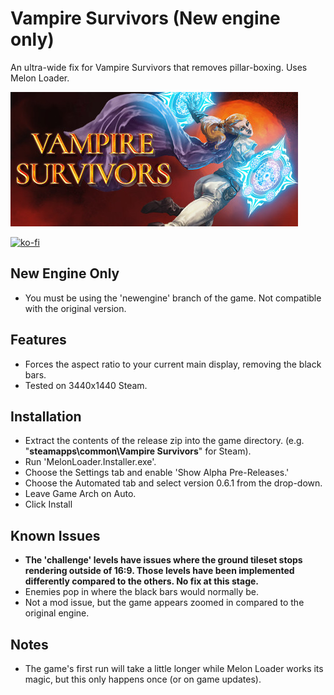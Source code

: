 # Vampire Survivors (New engine only)
An ultra-wide fix for Vampire Survivors that removes pillar-boxing. Uses Melon Loader.

![Game Logo](header.jpg)<br>

[![ko-fi](https://ko-fi.com/img/githubbutton_sm.svg)](https://ko-fi.com/F2F2DI3WA)<br>

## New Engine Only

* You must be using the 'newengine' branch of the game. Not compatible with the original version.

## Features

* Forces the aspect ratio to your current main display, removing the black bars.
* Tested on 3440x1440 Steam.

## Installation

- Extract the contents of the release zip into the game directory. (e.g. "**steamapps\common\Vampire Survivors**" for Steam).
- Run 'MelonLoader.Installer.exe'.
- Choose the Settings tab and enable 'Show Alpha Pre-Releases.'
- Choose the Automated tab and select version 0.6.1 from the drop-down.
- Leave Game Arch on Auto.
- Click Install

## Known Issues

- **The 'challenge' levels have issues where the ground tileset stops rendering outside of 16:9. Those levels have been implemented differently compared to the others. No fix at this stage.**
- Enemies pop in where the black bars would normally be.
- Not a mod issue, but the game appears zoomed in compared to the original engine.

## Notes

- The game's first run will take a little longer while Melon Loader works its magic, but this only happens once (or on game updates).
